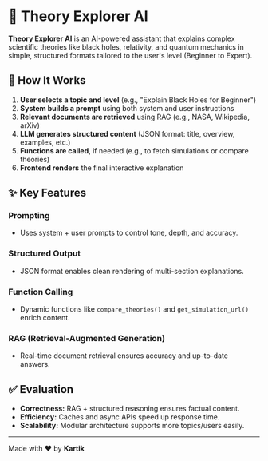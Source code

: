 # 🌌 Theory Explorer AI

**Theory Explorer AI** is an AI-powered assistant that explains complex scientific theories like black holes, relativity, and quantum mechanics in simple, structured formats tailored to the user's level (Beginner to Expert).

## 🔧 How It Works

1. **User selects a topic and level** (e.g., "Explain Black Holes for Beginner")
2. **System builds a prompt** using both system and user instructions
3. **Relevant documents are retrieved** using RAG (e.g., NASA, Wikipedia, arXiv)
4. **LLM generates structured content** (JSON format: title, overview, examples, etc.)
5. **Functions are called**, if needed (e.g., to fetch simulations or compare theories)
6. **Frontend renders** the final interactive explanation

## ✨ Key Features

### Prompting
- Uses system + user prompts to control tone, depth, and accuracy.

### Structured Output
- JSON format enables clean rendering of multi-section explanations.

### Function Calling
- Dynamic functions like `compare_theories()` and `get_simulation_url()` enrich content.

### RAG (Retrieval-Augmented Generation)
- Real-time document retrieval ensures accuracy and up-to-date answers.

## ✅ Evaluation

- **Correctness:** RAG + structured reasoning ensures factual content.
- **Efficiency:** Caches and async APIs speed up response time.
- **Scalability:** Modular architecture supports more topics/users easily.

---

Made with ❤️ by **Kartik**

